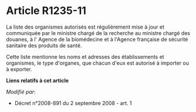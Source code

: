 # Article R1235-11

La liste des organismes autorisés est régulièrement mise à jour et communiquée par le ministre chargé de la recherche au
ministre chargé des douanes, à l'   Agence de la biomédecine  et à l'Agence française de sécurité sanitaire des produits de
santé. 

Cette liste mentionne les noms et adresses des établissements et organismes, le type d'organes, que chacun d'eux est autorisé
à importer ou à exporter.

**Liens relatifs à cet article**

_Modifié par_:

  - Décret n°2008-891 du 2 septembre 2008 - art. 1
